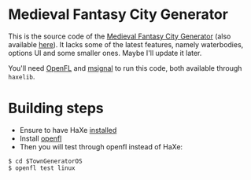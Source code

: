# Medieval Fantasy City Generator
This is the source code of the [Medieval Fantasy City Generator](https://watabou.itch.io/medieval-fantasy-city-generator/) (also available [here](http://fantasycities.watabou.ru/?size=15&seed=682063530)). It 
lacks some of the latest features, namely waterbodies, options UI and some smaller ones. Maybe I'll update it later. 

You'll need [OpenFL](https://github.com/openfl/openfl) and [msignal](https://github.com/massiveinteractive/msignal) 
to run this code, both available through `haxelib`.

# Building steps
- Ensure to have HaXe [installed](https://haxe.org/download/linux/)
- Install [openfl](https://www.openfl.org/download/)
- Then you will test through openfl instead of HaXe:
```
$ cd $TownGeneratorOS
$ openfl test linux
```
